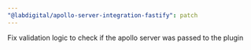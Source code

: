 ```yaml
---
"@labdigital/apollo-server-integration-fastify": patch
---
```


Fix validation logic to check if the apollo server was passed to the plugin
